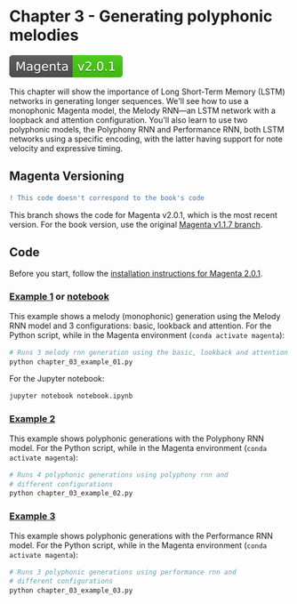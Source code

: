 # Chapter 3 - Generating polyphonic melodies

[![Magenta Version 2.0.1](../docs/magenta-v2.0.1-badge.svg)](https://github.com/magenta/magenta/releases/tag/2.0.1)

This chapter will show the importance of Long Short-Term Memory (LSTM) networks in generating longer sequences. We'll see how to use a monophonic Magenta model, the Melody RNN—an LSTM network with a loopback and attention configuration. You'll also learn to use two polyphonic models, the Polyphony RNN and Performance RNN, both LSTM networks using a specific encoding, with the latter having support for note velocity and expressive timing.

## Magenta Versioning

```diff
! This code doesn't correspond to the book's code
```

This branch shows the code for Magenta v2.0.1, which is the most recent version. For the book version, use the original [Magenta v1.1.7 branch](https://github.com/PacktPublishing/hands-on-music-generation-with-magenta/tree/master/Chapter03).

## Code

Before you start, follow the [installation instructions for Magenta 2.0.1](https://github.com/PacktPublishing/hands-on-music-generation-with-magenta/tree/master/Chapter01#installing-magenta).

### [Example 1](chapter_03_example_01.py) or [notebook](notebook.ipynb)

This example shows a melody (monophonic) generation using the Melody RNN model and 3 configurations: basic, lookback and attention. For the Python script, while in the Magenta environment (`conda activate magenta`):

```bash
# Runs 3 melody rnn generation using the basic, lookback and attention config
python chapter_03_example_01.py
```

For the Jupyter notebook:

```bash
jupyter notebook notebook.ipynb
```

### [Example 2](chapter_03_example_02.py)

This example shows polyphonic generations with the Polyphony RNN model. For the Python script, while in the Magenta environment (`conda activate magenta`):

```bash
# Runs 4 polyphonic generations using polyphony rnn and
# different configurations
python chapter_03_example_02.py
```

### [Example 3](chapter_03_example_03.py)

This example shows polyphonic generations with the Performance RNN model. For the Python script, while in the Magenta environment (`conda activate magenta`):

```bash
# Runs 3 polyphonic generations using performance rnn and 
# different configurations
python chapter_03_example_03.py
```
